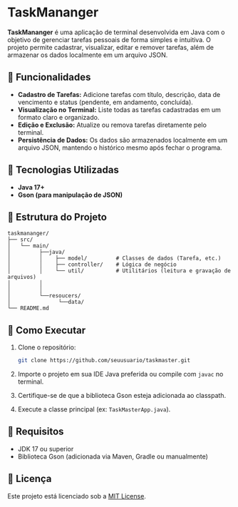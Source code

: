# TaskMananger

**TaskMananger** é uma aplicação de terminal desenvolvida em Java com o objetivo de gerenciar tarefas pessoais de forma simples e intuitiva. O projeto permite cadastrar, visualizar, editar e remover tarefas, além de armazenar os dados localmente em um arquivo JSON.

## 🧹 Funcionalidades

* **Cadastro de Tarefas:** Adicione tarefas com título, descrição, data de vencimento e status (pendente, em andamento, concluída).
* **Visualização no Terminal:** Liste todas as tarefas cadastradas em um formato claro e organizado.
* **Edição e Exclusão:** Atualize ou remova tarefas diretamente pelo terminal.
* **Persistência de Dados:** Os dados são armazenados localmente em um arquivo JSON, mantendo o histórico mesmo após fechar o programa.

## 💠 Tecnologias Utilizadas

* **Java 17+**
* **Gson (para manipulação de JSON)**

## 📁 Estrutura do Projeto

```
taskmananger/
├── src/
│   └── main/
│         ├──java/
│         │    ├── model/         # Classes de dados (Tarefa, etc.)
│         │    ├── controller/    # Lógica de negócio
│         │    └── util/          # Utilitários (leitura e gravação de arquivos)
│         │
│         │   
│         └──resoucers/
│               └──data/
└── README.md
```

## 🚀 Como Executar

1. Clone o repositório:

   ```bash
   git clone https://github.com/seuusuario/taskmaster.git
   ```
2. Importe o projeto em sua IDE Java preferida ou compile com `javac` no terminal.
3. Certifique-se de que a biblioteca Gson esteja adicionada ao classpath.
4. Execute a classe principal (ex: `TaskMasterApp.java`).

## 📌 Requisitos

* JDK 17 ou superior
* Biblioteca Gson (adicionada via Maven, Gradle ou manualmente)

## 📃 Licença

Este projeto está licenciado sob a [MIT License](LICENSE).